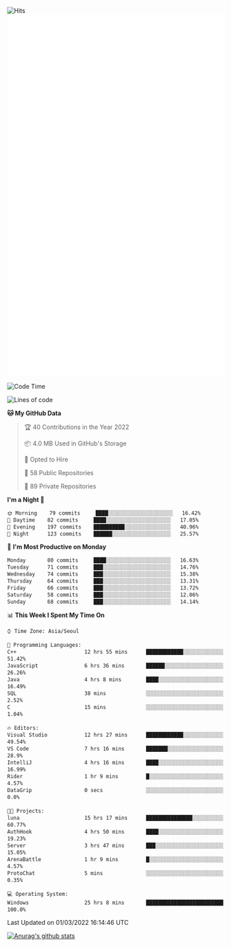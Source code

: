 ![Hits](https://hits.seeyoufarm.com/api/count/incr/badge.svg?url=https%3A%2F%2Fgithub.com%2Fkokose1234&count_bg=%2379C83D&title_bg=%23555555&icon=apple.svg&icon_color=%23E7E7E7&title=hits&edge_flat=false)
<br/>
![Metrics](https://github.com/kokose1234/kokose1234/blob/main/github-metrics.svg)

<!--START_SECTION:waka-->
![Code Time](http://img.shields.io/badge/Code%20Time-523%20hrs%2038%20mins-blue)

![Lines of code](https://img.shields.io/badge/From%20Hello%20World%20I%27ve%20Written-8%20Million%20lines%20of%20code-blue)

**🐱 My GitHub Data** 

> 🏆 40 Contributions in the Year 2022
 > 
> 📦 4.0 MB Used in GitHub's Storage 
 > 
> 💼 Opted to Hire
 > 
> 📜 58 Public Repositories 
 > 
> 🔑 89 Private Repositories  
 > 
**I'm a Night 🦉** 

```text
🌞 Morning    79 commits     ████░░░░░░░░░░░░░░░░░░░░░   16.42% 
🌆 Daytime    82 commits     ████░░░░░░░░░░░░░░░░░░░░░   17.05% 
🌃 Evening    197 commits    ██████████░░░░░░░░░░░░░░░   40.96% 
🌙 Night      123 commits    ██████░░░░░░░░░░░░░░░░░░░   25.57%

```
📅 **I'm Most Productive on Monday** 

```text
Monday       80 commits     ████░░░░░░░░░░░░░░░░░░░░░   16.63% 
Tuesday      71 commits     ███░░░░░░░░░░░░░░░░░░░░░░   14.76% 
Wednesday    74 commits     ███░░░░░░░░░░░░░░░░░░░░░░   15.38% 
Thursday     64 commits     ███░░░░░░░░░░░░░░░░░░░░░░   13.31% 
Friday       66 commits     ███░░░░░░░░░░░░░░░░░░░░░░   13.72% 
Saturday     58 commits     ███░░░░░░░░░░░░░░░░░░░░░░   12.06% 
Sunday       68 commits     ███░░░░░░░░░░░░░░░░░░░░░░   14.14%

```


📊 **This Week I Spent My Time On** 

```text
⌚︎ Time Zone: Asia/Seoul

💬 Programming Languages: 
C++                      12 hrs 55 mins      ████████████░░░░░░░░░░░░░   51.42% 
JavaScript               6 hrs 36 mins       ██████░░░░░░░░░░░░░░░░░░░   26.26% 
Java                     4 hrs 8 mins        ████░░░░░░░░░░░░░░░░░░░░░   16.49% 
SQL                      38 mins             ░░░░░░░░░░░░░░░░░░░░░░░░░   2.52% 
C                        15 mins             ░░░░░░░░░░░░░░░░░░░░░░░░░   1.04%

🔥 Editors: 
Visual Studio            12 hrs 27 mins      ████████████░░░░░░░░░░░░░   49.54% 
VS Code                  7 hrs 16 mins       ███████░░░░░░░░░░░░░░░░░░   28.9% 
IntelliJ                 4 hrs 16 mins       ████░░░░░░░░░░░░░░░░░░░░░   16.99% 
Rider                    1 hr 9 mins         █░░░░░░░░░░░░░░░░░░░░░░░░   4.57% 
DataGrip                 0 secs              ░░░░░░░░░░░░░░░░░░░░░░░░░   0.0%

🐱‍💻 Projects: 
luna                     15 hrs 17 mins      ███████████████░░░░░░░░░░   60.77% 
AuthHook                 4 hrs 50 mins       ████░░░░░░░░░░░░░░░░░░░░░   19.23% 
Server                   3 hrs 47 mins       ███░░░░░░░░░░░░░░░░░░░░░░   15.05% 
ArenaBattle              1 hr 9 mins         █░░░░░░░░░░░░░░░░░░░░░░░░   4.57% 
ProtoChat                5 mins              ░░░░░░░░░░░░░░░░░░░░░░░░░   0.35%

💻 Operating System: 
Windows                  25 hrs 8 mins       █████████████████████████   100.0%

```


 Last Updated on 01/03/2022 16:14:46 UTC
<!--END_SECTION:waka-->

[![Anurag's github stats](https://github-readme-stats.vercel.app/api?username=kokose1234&theme=dracula)](https://github.com/anuraghazra/github-readme-stats)



	
